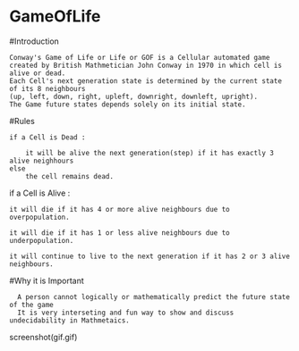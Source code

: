 # GameOfLife


#Introduction

    Conway's Game of Life or Life or GOF is a Cellular automated game
    created by British Mathmetician John Conway in 1970 in which cell is alive or dead.
    Each Cell's next generation state is determined by the current state of its 8 neighbours 
    (up, left, down, right, upleft, downright, downleft, upright).
    The Game future states depends solely on its initial state.


#Rules

    if a Cell is Dead : 

        it will be alive the next generation(step) if it has exactly 3 alive neighhours 
    else 
        the cell remains dead.
    
 
if a Cell is Alive :

    it will die if it has 4 or more alive neighbours due to overpopulation.
    
    it will die if it has 1 or less alive neighbours due to underpopulation.
    
    it will continue to live to the next generation if it has 2 or 3 alive neighbours.
    
  
  #Why it is Important
  
      A person cannot logically or mathematically predict the future state of the game  
      It is very interseting and fun way to show and discuss undecidability in Mathmetaics.
  
  
  
  screenshot(gif.gif)
